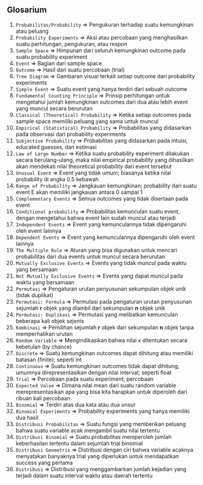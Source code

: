 ## Glosarium
1. `Probabilitas/Probability` => Pengukuran terhadap suatu kemungkinan atau peluang
2. `Probability Experiments` => Aksi atau percobaan yang menghasilkan suatu perhitungan, pengukuran, atau respon
3. `Sample Space` => Himpunan dari seluruh kemungkinan outcome pada suatu probability experiment
4. `Event` => Bagian dari sample space
5. `Outcome` => Hasil dari suatu percobaan (trial)
6. `Tree Diagram` => Gambaran visual terkait setiap outcome dari probability experiments
7. `Simple Event` => Suatu event yang hanya terdiri dari sebuah outcome
8. `Fundamental Counting Principle` => Prinsip perhitungan untuk mengetahui jumlah kemungkinan outcomes dari dua atau lebih event yang muncul secara berurutan
9. `Classical (Theoretical) Probability` => Ketika setiap outcomes pada sample space memiliki peluang yang sama untuk muncul
10. `Empirical (Statistical) Probability` => Probabilitas yang didasarkan pada observasi dari probability experiments
11. `Subjective Probability` => Probabilitas yang didasarkan pada intuisi, educated guesses, dan estimasi
12. `Law of Large Number` =>  Ketika suatu probability experiment dilakukan secara berulang-ulang, maka nilai empirical probability yang dihasilkan akan mendekati nilai theoretical probability dari event tersebut
13. `Unusual Event` => Event yang tidak umum; biasanya ketika nilai probability di angka 0.5 kebawah
14. `Range of Probability` => Jangkauan kemungkinan; probability dari suatu event E akan memiliki jangkauan antara 0 sampai 1
15. `Complementary Events` => Semua outcomes yang tidak disertaan pada event
16. `Conditional probability` => Probabilitas kemunculan suatu event, dengan mengetahui bahwa event lain sudah muncul atau terjadi
17. `Independent Events` => Event yang kemunculannya tidak dipengaruhi oleh event lainnya
18. `Dependent Events` => Event yang kemunculannya dipengaruhi oleh event lainnya
19. `The Multiple Rule` => Aturan yang bisa digunakan untuk mencari probabilitas dari dua events untuk muncul secara berurutan
20. `Mutually Exclusive Events` => Events yang tidak muncul pada waktu yang bersamaan
21. `Not Mutually Exclusive Events` => Events yang dapat muncul pada waktu yang bersamaan
22. `Permutasi` => Pengaturan urutan penyusunan sekumpulan objek unik (tidak duplikat)
23. `Permutasi: Formula` => Permutasi pada pengaturan urutan penyusunan sejumlah **r** objek yang diambil dari sekumpulan **n** objek unik
24. `Permutasi: Duplikasi` => Permutasi yang melibatkan kemunculan beberapa kali objek sejenis
25. `Kombinasi` => Pemilihan sejumlah **r** objek dari sekumpulan **n** objek tanpa memperhatikan urutan
26. `Random Variable` => Mengindikasikan bahwa nilai x ditentukan secara kebetulan (by chance)
27. `Discrete` => Suatu kemungkinan outcomes dapat dihitung atau memiliki batasan (finite); seperti int
28. `Continuous` => Suatu kemungkinan outcomes tidak dapat dihitung, umumnya direpresentasikan dengan nilai interval; seperti float
29. `Trial` => Percobaan pada suatu experiment; percobaan
30. `Expected Value` => Dimana nilai mean dari suatu random variable merepresentasikan apa yang bisa kita harapkan untuk diperoleh dari ribuan kali percobaan
31. `Binomial` => Terdiri atas dua kata atau dua unsur
32. `Binomial Experiments` => Probability experiments yang hanya memiliki dua hasil
33. `Distribusi Probabilitas` => Suatu fungsi yang memberikan peluang bahwa suatu variable acak mengambil suatu nilai tertentu
34. `Distribusi Binomial` => Suatu probabilitas memperoleh jumlah keberhasilan tertentu dalam sejumlah trial binomial
35. `Distribusi Geometris` => Distribusi dengan ciri bahwa variable acaknya menyatakan banyaknya trial yang diperlukan untuk mendapatkan success yang pertama
36. `Distribusi` => Distribusi yang menggambarkan jumlah kejadian yang terjadi dalam suatu interval waktu atau daerah tertentu
